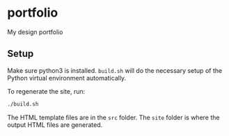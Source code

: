 # portfolio
My design portfolio

## Setup

Make sure python3 is installed. `build.sh` will do the necessary setup of the
Python virtual environment automatically.

To regenerate the site, run:

```sh
./build.sh
```

The HTML template files are in the `src` folder. The `site` folder is where the
output HTML files are generated.
